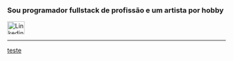  
<h3>Sou programador fullstack de profissão e um artista por hobby</h3>



 <a href="https://www.linkedin.com/in/alex3aguiar/">
   <img src="https://cdn.jsdelivr.net/gh/devicons/devicon/icons/linkedin/linkedin-original.svg" alt="Linkedin" width="40" height="30" />
  </a>
  <hr>
<a href="https://github.com/alex3aguiar/alex3aguiar/blob/main/seuarquivo.md">teste</a>
